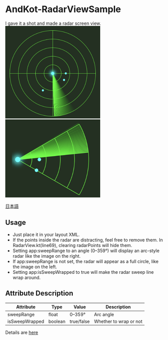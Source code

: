 # AndKot-RadarViewSample

I gave it a shot and made a radar screen view.  
<img src="RadarView360.png" width="300" /> <img src="RadarView60.png" width="300" />

[日本語](README-ja.md)

## Usage
- Just place it in your layout XML.
- If the points inside the radar are distracting, feel free to remove them.
  In RadarView.kt(line69), clearing radarPoints will hide them.
- Setting app:sweepRange to an angle (0–359°) will display an arc-style radar like the image on the right.
- If app:sweepRange is not set, the radar will appear as a full circle, like the image on the left.
- Setting app:isSweepWrapped to true will make the radar sweep line wrap around.

## Attribute Description
|Attribute|Type|Value|Description|
|---|---|---|---|
|sweepRange|float|0–359°|Arc angle|
|isSweepWrapped|boolean|true/false|Whether to wrap or not|

Details are [here]()